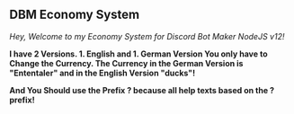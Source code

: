 ## DBM Economy System
*Hey, Welcome to my Economy System for Discord Bot Maker NodeJS v12!*

**I have 2 Versions. 1. English and 1. German Version
You only have to Change the Currency. The Currency in the German Version is "Ententaler" and in the English Version "ducks"!**

**And You Should use the Prefix ? because all help texts based on the ? prefix!**
